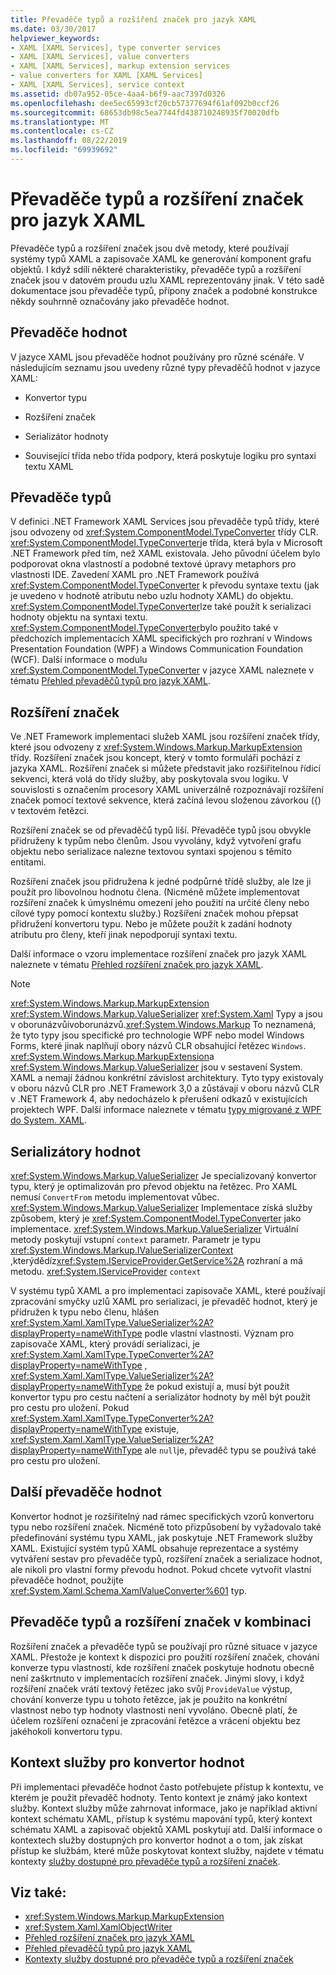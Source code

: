 ```yaml
---
title: Převaděče typů a rozšíření značek pro jazyk XAML
ms.date: 03/30/2017
helpviewer_keywords:
- XAML [XAML Services], type converter services
- XAML [XAML Services], value converters
- XAML [XAML Services], markup extension services
- value converters for XAML [XAML Services]
- XAML [XAML Services], service context
ms.assetid: db07a952-05ce-4aa4-b6f9-aac7397d0326
ms.openlocfilehash: dee5ec65993cf20cb57377694f61af092b0ccf26
ms.sourcegitcommit: 68653db98c5ea7744fd438710248935f70020dfb
ms.translationtype: MT
ms.contentlocale: cs-CZ
ms.lasthandoff: 08/22/2019
ms.locfileid: "69939692"
---
```

# <a name="type-converters-and-markup-extensions-for-xaml"></a>Převaděče typů a rozšíření značek pro jazyk XAML
Převaděče typů a rozšíření značek jsou dvě metody, které používají systémy typů XAML a zapisovače XAML ke generování komponent grafu objektů. I když sdílí některé charakteristiky, převaděče typů a rozšíření značek jsou v datovém proudu uzlu XAML reprezentovány jinak. V této sadě dokumentace jsou převaděče typů, přípony značek a podobné konstrukce někdy souhrnně označovány jako převaděče hodnot.  
  
<a name="value_converters"></a>   
## <a name="value-converters"></a>Převaděče hodnot  
 V jazyce XAML jsou převaděče hodnot používány pro různé scénáře. V následujícím seznamu jsou uvedeny různé typy převaděčů hodnot v jazyce XAML:  
  
- Konvertor typu  
  
- Rozšíření značek  
  
- Serializátor hodnoty  
  
- Související třída nebo třída podpory, která poskytuje logiku pro syntaxi textu XAML  
  
<a name="type_converters"></a>   
## <a name="type-converters"></a>Převaděče typů  
 V definici .NET Framework XAML Services jsou převaděče typů třídy, které jsou odvozeny od <xref:System.ComponentModel.TypeConverter> třídy CLR. <xref:System.ComponentModel.TypeConverter>je třída, která byla v Microsoft .NET Framework před tím, než XAML existovala. Jeho původní účelem bylo podporovat okna vlastností a podobné textové úpravy metaphors pro vlastnosti IDE. Zavedení XAML pro .NET Framework používá <xref:System.ComponentModel.TypeConverter> k převodu syntaxe textu (jak je uvedeno v hodnotě atributu nebo uzlu hodnoty XAML) do objektu. <xref:System.ComponentModel.TypeConverter>lze také použít k serializaci hodnoty objektu na syntaxi textu. <xref:System.ComponentModel.TypeConverter>bylo použito také v předchozích implementacích XAML specifických pro rozhraní v Windows Presentation Foundation (WPF) a Windows Communication Foundation (WCF). Další informace o modulu <xref:System.ComponentModel.TypeConverter> v jazyce XAML naleznete v tématu [Přehled převaděčů typů pro jazyk XAML](type-converters-for-xaml-overview.md).  
  
<a name="markup_extensions"></a>   
## <a name="markup-extensions"></a>Rozšíření značek  
 Ve .NET Framework implementaci služeb XAML jsou rozšíření značek třídy, které jsou odvozeny z <xref:System.Windows.Markup.MarkupExtension> třídy. Rozšíření značek jsou koncept, který v tomto formuláři pochází z jazyka XAML. Rozšíření značek si můžete představit jako rozšiřitelnou řídicí sekvenci, která volá do třídy služby, aby poskytovala svou logiku. V souvislosti s označením procesory XAML univerzálně rozpoznávají rozšíření značek pomocí textové sekvence, která začíná levou složenou závorkou ({) v textovém řetězci.  
  
 Rozšíření značek se od převaděčů typů liší. Převaděče typů jsou obvykle přidruženy k typům nebo členům. Jsou vyvolány, když vytvoření grafu objektu nebo serializace nalezne textovou syntaxi spojenou s těmito entitami.  
  
 Rozšíření značek jsou přidružena k jedné podpůrné třídě služby, ale lze ji použít pro libovolnou hodnotu člena. (Nicméně můžete implementovat rozšíření značek k úmyslnému omezení jeho použití na určité členy nebo cílové typy pomocí kontextu služby.) Rozšíření značek mohou přepsat přidružení konvertoru typu. Nebo je můžete použít k zadání hodnoty atributu pro členy, kteří jinak nepodporují syntaxi textu.  
  
 Další informace o vzoru implementace rozšíření značek pro jazyk XAML naleznete v tématu [Přehled rozšíření značek pro jazyk XAML](markup-extensions-for-xaml-overview.md).  
  
> [!NOTE]
> <xref:System.Windows.Markup.MarkupExtension> <xref:System.Windows.Markup.ValueSerializer> <xref:System.Xaml> Typy a jsou v oborunázvůivoborunázvů.<xref:System.Windows.Markup> To neznamená, že tyto typy jsou specifické pro technologie WPF nebo model Windows Forms, které jinak naplňují obory názvů CLR obsahující řetězec `Windows`. <xref:System.Windows.Markup.MarkupExtension>a <xref:System.Windows.Markup.ValueSerializer> jsou v sestavení System. XAML a nemají žádnou konkrétní závislost architektury. Tyto typy existovaly v oboru názvů CLR pro .NET Framework 3,0 a zůstávají v oboru názvů CLR v .NET Framework 4, aby nedocházelo k přerušení odkazů v existujících projektech WPF. Další informace naleznete v tématu [typy migrované z WPF do System. XAML](types-migrated-from-wpf-to-system-xaml.md).  
  
<a name="value_serializers"></a>   
## <a name="value-serializers"></a>Serializátory hodnot  
 <xref:System.Windows.Markup.ValueSerializer> Je specializovaný konvertor typu, který je optimalizován pro převod objektu na řetězec. Pro XAML nemusí `ConvertFrom` metodu implementovat vůbec. <xref:System.Windows.Markup.ValueSerializer> Implementace získá služby způsobem, který je <xref:System.ComponentModel.TypeConverter> jako implementace. <xref:System.Windows.Markup.ValueSerializer> Virtuální metody poskytují vstupní `context` parametr. Parametr je typu <xref:System.Windows.Markup.IValueSerializerContext> ,kterýdědíz<xref:System.IServiceProvider.GetService%2A> rozhraní a má metodu. <xref:System.IServiceProvider> `context`  
  
 V systému typů XAML a pro implementaci zapisovače XAML, které používají zpracování smyčky uzlů XAML pro serializaci, je převaděč hodnot, který je přidružen k typu nebo členu, hlášen <xref:System.Xaml.XamlType.ValueSerializer%2A?displayProperty=nameWithType> podle vlastní vlastnosti. Význam pro zapisovače XAML, který provádí serializaci, je <xref:System.Xaml.XamlType.TypeConverter%2A?displayProperty=nameWithType> , <xref:System.Xaml.XamlType.ValueSerializer%2A?displayProperty=nameWithType> že pokud existují a, musí být použit konvertor typu pro cestu načtení a serializátor hodnoty by měl být použit pro cestu pro uložení. Pokud <xref:System.Xaml.XamlType.TypeConverter%2A?displayProperty=nameWithType> existuje, <xref:System.Xaml.XamlType.ValueSerializer%2A?displayProperty=nameWithType> ale `null`je, převaděč typu se používá také pro cestu pro uložení.  
  
<a name="other_value_converters"></a>   
## <a name="other-value-converters"></a>Další převaděče hodnot  
 Konvertor hodnot je rozšiřitelný nad rámec specifických vzorů konvertoru typu nebo rozšíření značek. Nicméně toto přizpůsobení by vyžadovalo také předefinování systému typu XAML, jak poskytuje .NET Framework služby XAML. Existující systém typů XAML obsahuje reprezentace a systémy vytváření sestav pro převaděče typů, rozšíření značek a serializace hodnot, ale nikoli pro vlastní formy převodu hodnot. Pokud chcete vytvořit vlastní převaděče hodnot, použijte <xref:System.Xaml.Schema.XamlValueConverter%601> typ.  
  
<a name="type_converters_and_markup_extensions_in_combination"></a>   
## <a name="type-converters-and-markup-extensions-in-combination"></a>Převaděče typů a rozšíření značek v kombinaci  
 Rozšíření značek a převaděče typů se používají pro různé situace v jazyce XAML. Přestože je kontext k dispozici pro použití rozšíření značek, chování konverze typu vlastností, kde rozšíření značek poskytuje hodnotu obecně není zaškrtnuto v implementacích rozšíření značek. Jinými slovy, i když rozšíření značek vrátí textový řetězec jako svůj `ProvideValue` výstup, chování konverze typu u tohoto řetězce, jak je použito na konkrétní vlastnost nebo typ hodnoty vlastnosti není vyvoláno. Obecně platí, že účelem rozšíření označení je zpracování řetězce a vrácení objektu bez jakéhokoli konvertoru typu.  
  
<a name="service_context_for_a_value_converter"></a>   
## <a name="service-context-for-a-value-converter"></a>Kontext služby pro konvertor hodnot  
 Při implementaci převaděče hodnot často potřebujete přístup k kontextu, ve kterém je použit převaděč hodnoty. Tento kontext je známý jako kontext služby. Kontext služby může zahrnovat informace, jako je například aktivní kontext schématu XAML, přístup k systému mapování typů, který kontext schématu XAML a zapisovač objektů XAML poskytují atd. Další informace o kontextech služby dostupných pro konvertor hodnot a o tom, jak získat přístup ke službám, které může poskytovat kontext služby, najdete v tématu kontexty [služby dostupné pro převaděče typů a rozšíření značek](service-contexts-available-to-type-converters-and-markup-extensions.md).  
  
## <a name="see-also"></a>Viz také:

- <xref:System.Windows.Markup.MarkupExtension>
- <xref:System.Xaml.XamlObjectWriter>
- [Přehled rozšíření značek pro jazyk XAML](markup-extensions-for-xaml-overview.md)
- [Přehled převaděčů typů pro jazyk XAML](type-converters-for-xaml-overview.md)
- [Kontexty služby dostupné pro převaděče typů a rozšíření značek](service-contexts-available-to-type-converters-and-markup-extensions.md)
